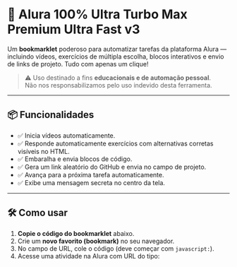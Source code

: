 # 🚀 Alura 100% Ultra Turbo Max Premium Ultra Fast v3

Um **bookmarklet** poderoso para automatizar tarefas da plataforma Alura — incluindo vídeos, exercícios de múltipla escolha, blocos interativos e envio de links de projeto. Tudo com apenas um clique!

> ⚠️ Uso destinado a fins **educacionais e de automação pessoal**.  
> Não nos responsabilizamos pelo uso indevido desta ferramenta.

---

## 📦 Funcionalidades

- ✅ Inicia vídeos automaticamente.
- ✅ Responde automaticamente exercícios com alternativas corretas visíveis no HTML.
- ✅ Embaralha e envia blocos de código.
- ✅ Gera um link aleatório do GitHub e envia no campo de projeto.
- ✅ Avança para a próxima tarefa automaticamente.
- ✅ Exibe uma mensagem secreta no centro da tela.

---

## 🛠 Como usar

1. **Copie o código do bookmarklet** abaixo.
2. Crie um **novo favorito (bookmark)** no seu navegador.
3. No campo de URL, cole o código (deve começar com `javascript:`).
4. Acesse uma atividade na Alura com URL do tipo:
